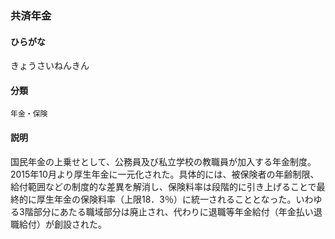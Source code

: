 <div style="display:none;">

## [あ行](securities-terms?id=あ行)
## [か行](securities-terms?id=か行)

</div>

### 共済年金

#### ひらがな

きょうさいねんきん

#### 分類

`年金・保険`

#### 説明

国民年金の上乗せとして、公務員及び私立学校の教職員が加入する年金制度。2015年10月より厚生年金に一元化された。具体的には、被保険者の年齢制限、給付範囲などの制度的な差異を解消し、保険料率は段階的に引き上げることで最終的に厚生年金の保険料率（上限18．3％）に統一されることとなった。いわゆる3階部分にあたる職域部分は廃止され、代わりに退職等年金給付（年金払い退職給付）が創設された。

<div style="display:none;">

## [さ行](securities-terms?id=さ行)
## [た行](securities-terms?id=た行)
## [な行](securities-terms?id=な行)
## [は行](securities-terms?id=は行)
## [ま行](securities-terms?id=ま行)
## [や行](securities-terms?id=や行)
## [ら行](securities-terms?id=ら行)
## [わ行](securities-terms?id=わ行)
## [英数字・記号](securities-terms?id=英数字・記号)

</div>

